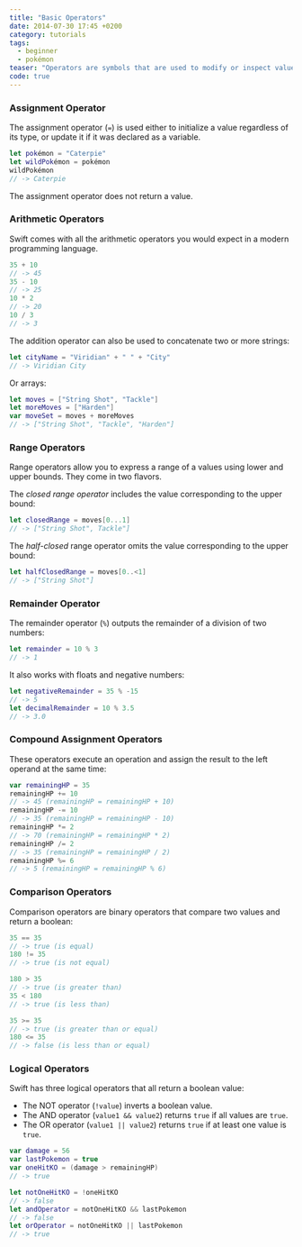 ```yaml
---
title: "Basic Operators"
date: 2014-07-30 17:45 +0200
category: tutorials
tags:
  - beginner
  - pokémon
teaser: "Operators are symbols that are used to modify or inspect values. Let's backtrack a bit and have a look at some basic ones in Swift."
code: true
---
```


### Assignment Operator

The assignment operator (`=`) is used either to initialize a value regardless of its type, or update it if it was declared as a variable.

~~~swift
let pokémon = "Caterpie"
let wildPokémon = pokémon
wildPokémon
// -> Caterpie
~~~

The assignment operator does not return a value.

### Arithmetic Operators

Swift comes with all the arithmetic operators you would expect in a modern programming language.

~~~swift
35 + 10
// -> 45
35 - 10
// -> 25
10 * 2
// -> 20
10 / 3
// -> 3
~~~

The addition operator can also be used to concatenate two or more strings:

~~~swift
let cityName = "Viridian" + " " + "City"
// -> Viridian City
~~~

Or arrays:

~~~swift
let moves = ["String Shot", "Tackle"]
let moreMoves = ["Harden"]
var moveSet = moves + moreMoves
// -> ["String Shot", "Tackle", "Harden"]
~~~

### Range Operators

Range operators allow you to express a range of a values using lower and upper bounds. They come in two flavors.

The *closed range operator* includes the value corresponding to the upper bound:

~~~swift
let closedRange = moves[0...1]
// -> ["String Shot", Tackle"]
~~~

The *half-closed* range operator omits the value corresponding to the upper bound:

~~~swift
let halfClosedRange = moves[0..<1]
// -> ["String Shot"]
~~~

### Remainder Operator

The remainder operator (`%`) outputs the remainder of a division of two numbers:

~~~swift
let remainder = 10 % 3
// -> 1
~~~

It also works with floats and negative numbers:

~~~swift
let negativeRemainder = 35 % -15
// -> 5
let decimalRemainder = 10 % 3.5
// -> 3.0
~~~

### Compound Assignment Operators

These operators execute an operation and assign the result to the left operand at the same time:

~~~swift
var remainingHP = 35
remainingHP += 10
// -> 45 (remainingHP = remainingHP + 10)
remainingHP -= 10
// -> 35 (remainingHP = remainingHP - 10)
remainingHP *= 2
// -> 70 (remainingHP = remainingHP * 2)
remainingHP /= 2
// -> 35 (remainingHP = remainingHP / 2)
remainingHP %= 6
// -> 5 (remainingHP = remainingHP % 6)
~~~

### Comparison Operators

Comparison operators are binary operators that compare two values and return a boolean:

~~~swift
35 == 35
// -> true (is equal)
180 != 35
// -> true (is not equal)

180 > 35
// -> true (is greater than)
35 < 180
// -> true (is less than)

35 >= 35
// -> true (is greater than or equal)
180 <= 35
// -> false (is less than or equal)
~~~

### Logical Operators

Swift has three logical operators that all return a boolean value:

- The NOT operator (`!value`) inverts a boolean value.
- The AND operator (`value1 && value2`) returns `true` if all values are `true`.
- The OR operator (`value1 || value2`) returns `true` if at least one value is `true`.

~~~swift
var damage = 56
var lastPokemon = true
var oneHitKO = (damage > remainingHP)
// -> true

let notOneHitKO = !oneHitKO
// -> false
let andOperator = notOneHitKO && lastPokemon
// -> false
let orOperator = notOneHitKO || lastPokemon
// -> true
~~~
